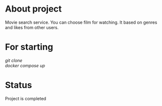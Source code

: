 # About project  
Movie search service. You can choose film for watching.
It based on genres and likes from other users.

# For starting  
*git clone*  
*docker compose up*

# Status  
Project is completed

